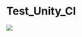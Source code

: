 # Test_Unity_CI

![](https://github.com/JbalestrieriSmall/Test_Unity_CI/workflows/Build%20actions%20😎/badge.svg)